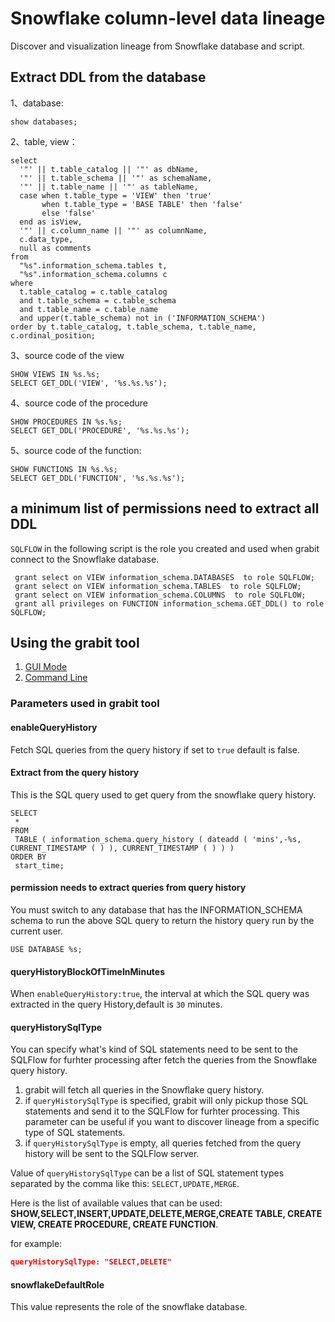 # Snowflake column-level data lineage

Discover and visualization lineage from Snowflake database and script.

## Extract DDL from the database

1、database:
```
show databases;
```

2、table, view：
```
select
  '"' || t.table_catalog || '"' as dbName,
  '"' || t.table_schema || '"' as schemaName,
  '"' || t.table_name || '"' as tableName,
  case when t.table_type = 'VIEW' then 'true'
       when t.table_type = 'BASE TABLE' then 'false'
       else 'false'
  end as isView,
  '"' || c.column_name || '"' as columnName,
  c.data_type,
  null as comments
from
  "%s".information_schema.tables t,
  "%s".information_schema.columns c
where
  t.table_catalog = c.table_catalog
  and t.table_schema = c.table_schema
  and t.table_name = c.table_name
  and upper(t.table_schema) not in ('INFORMATION_SCHEMA')
order by t.table_catalog, t.table_schema, t.table_name, c.ordinal_position;
```
3、source code of the view
```
SHOW VIEWS IN %s.%s;
SELECT GET_DDL('VIEW', '%s.%s.%s');
```
4、source code of the procedure
```
SHOW PROCEDURES IN %s.%s;
SELECT GET_DDL('PROCEDURE', '%s.%s.%s');
```

5、source code of the function:
```
SHOW FUNCTIONS IN %s.%s;
SELECT GET_DDL('FUNCTION', '%s.%s.%s');
```

##  a minimum list of permissions need to extract all DDL
`SQLFLOW` in the following script is the role you created and used when
grabit connect to the Snowflake database.

```
 grant select on VIEW information_schema.DATABASES  to role SQLFLOW;
 grant select on VIEW information_schema.TABLES  to role SQLFLOW;
 grant select on VIEW information_schema.COLUMNS  to role SQLFLOW;
 grant all privileges on FUNCTION information_schema.GET_DDL() to role SQLFLOW;

```


## Using the grabit tool
1. [GUI Mode](grabit-snowflake-gui.md)
2. [Command Line](grabit-snowflake-command-line.md)

### Parameters used in grabit tool

#### enableQueryHistory

Fetch SQL queries from the query history if set to `true` default is false.

#### Extract from the query history
This is the SQL query used to get query from the snowflake query history.
```
SELECT
 * 
FROM
 TABLE ( information_schema.query_history ( dateadd ( 'mins',-%s, CURRENT_TIMESTAMP ( ) ), CURRENT_TIMESTAMP ( ) ) ) 
ORDER BY
 start_time;
```

#### permission needs to extract queries from query history
You must switch to any database that has the INFORMATION_SCHEMA schema to run the above SQL query to return the history query run by the current user.
```
USE DATABASE %s;
```


#### queryHistoryBlockOfTimeInMinutes

When `enableQueryHistory:true`, the interval at which the SQL query was extracted in the query History,default is `30` minutes.

#### queryHistorySqlType
You can specify what's kind of SQL statements need to be sent to the SQLFlow for furhter processing after fetch the queries
from the Snowflake query history.

1. grabit will fetch all queries in the Snowflake query history.
2. if `queryHistorySqlType` is specified, grabit will only pickup those SQL statements
and send it to the SQLFlow for furhter processing. This parameter can be useful if you want to discover
lineage from a specific type of SQL statements.
3. if `queryHistorySqlType` is empty, all queries fetched from the query history will be sent to the SQLFlow server.


Value of `queryHistorySqlType` can be a list of SQL statement types separated by the comma like this: `SELECT,UPDATE,MERGE`.

Here is the list of available values that can be used: **SHOW,SELECT,INSERT,UPDATE,DELETE,MERGE,CREATE TABLE, CREATE VIEW, CREATE PROCEDURE, CREATE FUNCTION**.


for example:

````json
queryHistorySqlType: "SELECT,DELETE"
````

#### snowflakeDefaultRole

This value represents the role of the snowflake database.



